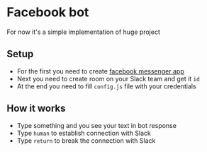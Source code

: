# Facebook bot

For now it's a simple implementation of huge project

## Setup

- For the first you need to create [facebook messenger app](https://developers.facebook.com/docs/messenger-platform/guides/quick-start)
- Next you need to create room on your Slack team and get it `id`
- At the end you need to fill `config.js` file with your credentials

## How it works

- Type something and you see your text in bot response
- Type `human` to establish connection with Slack
- Type `return` to break the connection with Slack
